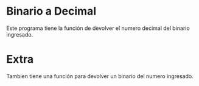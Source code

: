 # Binario a Decimal

Este programa tiene la función de devolver el numero decimal del binario ingresado.

# Extra

Tambien tiene una función para devolver un binario del numero ingresado.